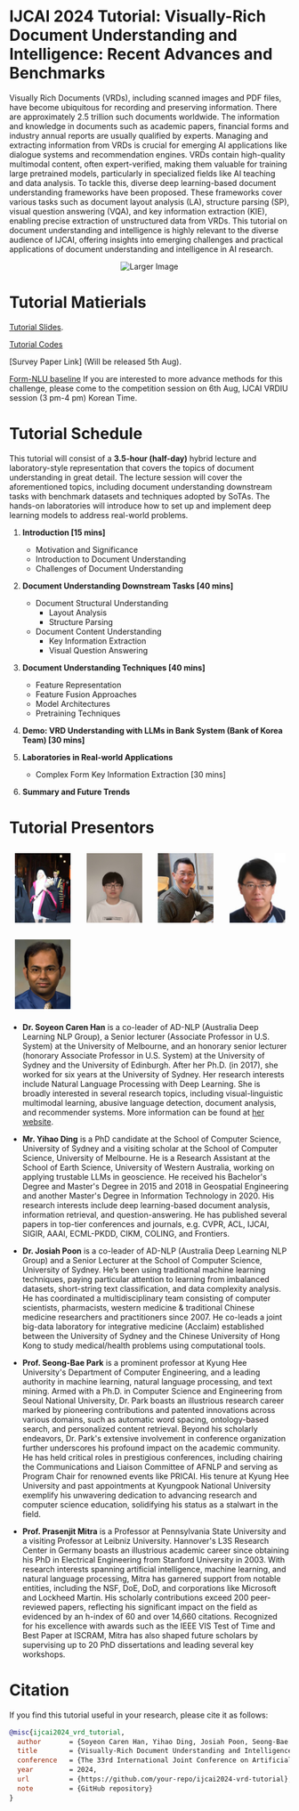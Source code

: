 # IJCAI 2024 Tutorial: Visually-Rich Document Understanding and Intelligence: Recent Advances and Benchmarks
Visually Rich Documents (VRDs), including scanned images and PDF files, have become ubiquitous for recording and preserving information. There are approximately 2.5 trillion such documents worldwide. The information and knowledge in documents such as academic papers, financial forms and industry annual reports are usually qualified by experts. 
Managing and extracting information from VRDs is crucial for emerging AI applications like dialogue systems and recommendation engines. VRDs contain high-quality multimodal content, often expert-verified, making them valuable for training large pretrained models, particularly in specialized fields like AI teaching and data analysis. To tackle this, diverse deep learning-based document understanding frameworks have been proposed. These frameworks cover various tasks such as document layout analysis (LA), structure parsing (SP), visual question answering (VQA), and key information extraction (KIE), enabling precise extraction of unstructured data from VRDs. This tutorial on document understanding and intelligence is highly relevant to the diverse audience of IJCAI, offering insights into emerging challenges and practical applications of document understanding and intelligence in AI research. 
<p align="center">
  <img src="https://github.com/adlnlp/vrd_IU/assets/81132254/5bdf4401-f33f-4643-92ba-e48d6406afe6" alt="Larger Image" width="600"/>
</p>

# Tutorial Matierials
[Tutorial Slides](https://docs.google.com/presentation/d/1FflIW4I0uksxCWeP2QZUQkzz1xfBe5XWMKb7sbn3DGg/edit#slide=id.g2ec60806b99_0_27).

[Tutorial Codes](https://colab.research.google.com/drive/1mIEldqkrLBS2gF17cMSYpw_Hrm2vV6DB#scrollTo=DRx6YpAWIdqw)

[Survey Paper Link] (Will be released 5th Aug).

[Form-NLU baseline](https://colab.research.google.com/drive/1MHvUmiU1gNbhkqPCz65xHXQ_XtgQh84Z#scrollTo=1fV0JuFhNRNZ)
If you are interested to more advance methods for this challenge, please come to the competition session on 6th Aug, IJCAI VRDIU session (3 pm-4 pm) Korean Time. 

# Tutorial Schedule
This tutorial will consist of a **3.5-hour (half-day)** hybrid lecture and laboratory-style representation that covers the topics of document understanding in great detail. The lecture session will cover the aforementioned topics, including document understanding downstream tasks with benchmark datasets and techniques adopted by SoTAs. The hands-on laboratories will introduce how to set up and implement deep learning models to address real-world problems.

1. **Introduction [15 mins]**
    - Motivation and Significance
    - Introduction to Document Understanding
    - Challenges of Document Understanding

2. **Document Understanding Downstream Tasks [40 mins]**
    - Document Structural Understanding
        - Layout Analysis
        - Structure Parsing
    - Document Content Understanding
        - Key Information Extraction
        - Visual Question Answering

3. **Document Understanding Techniques [40 mins]**
    - Feature Representation
    - Feature Fusion Approaches
    - Model Architectures
    - Pretraining Techniques

4. **Demo: VRD Understanding with LLMs in Bank System (Bank of Korea Team) [30 mins]**

5. **Laboratories in Real-world Applications**
    - Complex Form Key Information Extraction [30 mins]

6. **Summary and Future Trends**
# Tutorial Presentors

<div style="display: grid; grid-template-columns: repeat(auto-fit, minmax(100px, 1fr)); justify-content: center; gap: 10px;">
    <img src="/figures/caren_ceremony.jpeg" alt="Dr. Soyeon Caren Han" style="object-fit: contain; width: 100px; margin: 10px;">
    <img src="/figures/yihao.jpeg" alt="Mr. Yihao Ding" style="object-fit: contain; width: 100px; margin: 10px;">
    <img src="/figures/josiah.jpg" alt="Dr. Josiah Poon" style="object-fit: contain; width: 100px; margin: 10px;">
    <img src="/figures/seong-bae-park.jpeg" alt="Prof. Seong-Bae Park" style="object-fit: contain; width: 100px; margin: 10px;">
    <img src="/figures/Mitra-Prasenjit.jpeg" alt="Prof. Prasenjit Mitra" style="object-fit: contain; width: 100px; margin: 10px;">
</div>

- **Dr. Soyeon Caren Han** is a co-leader of AD-NLP (Australia Deep Learning NLP Group), a Senior lecturer (Associate Professor in U.S. System) at the University of Melbourne, and an honorary senior lecturer (honorary Associate Professor in U.S. System) at the University of Sydney and the University of Edinburgh. After her Ph.D. (in 2017), she worked for six years at the University of Sydney. Her research interests include Natural Language Processing with Deep Learning. She is broadly interested in several research topics, including visual-linguistic multimodal learning, abusive language detection, document analysis, and recommender systems. More information can be found at [her website](https://drcarenhan.github.io/).

- **Mr. Yihao Ding** is a PhD candidate at the School of Computer Science, University of Sydney and a visiting scholar at the School of Computer Science, University of Melbourne. He is a Research Assistant at the School of Earth Science, University of Western Australia, working on applying trustable LLMs in geoscience. He received his Bachelor's Degree and Master's Degree in 2015 and 2018 in Geospatial Engineering and another Master's Degree in Information Technology in 2020. His research interests include deep learning-based document analysis, information retrieval, and question-answering. He has published several papers in top-tier conferences and journals, e.g. CVPR, ACL, IJCAI, SIGIR, AAAI, ECML-PKDD, CIKM, COLING, and Frontiers.

- **Dr. Josiah Poon** is a co-leader of AD-NLP (Australia Deep Learning NLP Group) and a Senior Lecturer at the School of Computer Science, University of Sydney. He’s been using traditional machine learning techniques, paying particular attention to learning from imbalanced datasets, short-string text classification, and data complexity analysis. He has coordinated a multidisciplinary team consisting of computer scientists, pharmacists, western medicine & traditional Chinese medicine researchers and practitioners since 2007. He co-leads a joint big-data laboratory for integrative medicine (Acclaim) established between the University of Sydney and the Chinese University of Hong Kong to study medical/health problems using computational tools.

- **Prof. Seong-Bae Park** is a prominent professor at Kyung Hee University's Department of Computer Engineering, and a leading authority in machine learning, natural language processing, and text mining. Armed with a Ph.D. in Computer Science and Engineering from Seoul National University, Dr. Park boasts an illustrious research career marked by pioneering contributions and patented innovations across various domains, such as automatic word spacing, ontology-based search, and personalized content retrieval. Beyond his scholarly endeavors, Dr. Park's extensive involvement in conference organization further underscores his profound impact on the academic community. He has held critical roles in prestigious conferences, including chairing the Communications and Liaison Committee of AFNLP and serving as Program Chair for renowned events like PRICAI. His tenure at Kyung Hee University and past appointments at Kyungpook National University exemplify his unwavering dedication to advancing research and computer science education, solidifying his status as a stalwart in the field.

- **Prof. Prasenjit Mitra** is a Professor at Pennsylvania State University and a visiting Professor at Leibniz University. Hannover's L3S Research Center in Germany boasts an illustrious academic career since obtaining his PhD in Electrical Engineering from Stanford University in 2003. With research interests spanning artificial intelligence, machine learning, and natural language processing, Mitra has garnered support from notable entities, including the NSF, DoE, DoD, and corporations like Microsoft and Lockheed Martin. His scholarly contributions exceed 200 peer-reviewed papers, reflecting his significant impact on the field as evidenced by an h-index of 60 and over 14,660 citations. Recognized for his excellence with awards such as the IEEE VIS Test of Time and Best Paper at ISCRAM, Mitra has also shaped future scholars by supervising up to 20 PhD dissertations and leading several key workshops.
# Citation

If you find this tutorial useful in your research, please cite it as follows:

```bibtex
@misc{ijcai2024_vrd_tutorial,
  author       = {Soyeon Caren Han, Yihao Ding, Josiah Poon, Seong-Bae Park and Prasenjit Mitra},
  title        = {Visually-Rich Document Understanding and Intelligence: Recent Advances and Benchmarks},
  conference   = {The 33rd International Joint Conference on Artificial Intelligence},
  year         = 2024,
  url          = {https://github.com/your-repo/ijcai2024-vrd-tutorial},
  note         = {GitHub repository}
}

